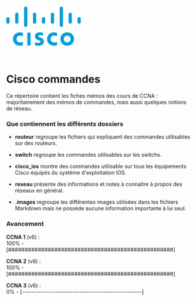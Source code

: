 ![Cisco logo](.images/cisco_logo.png "Cisco logo")  

<br>

# Cisco commandes

Ce répertoire contient les fiches mémos des cours de CCNA : majoritairement des mémos de commandes, mais aussi quelques notions de réseau.

### Que contiennent les différents dossiers

* **routeur** regroupe les fichiers qui expliquent des commandes utilisables sur des routeurs.  
* **switch** regroupe les commandes utilisables sur les switchs.  
* **cisco_ios** montre des commandes utilisable sur tous les équipements Cisco équipés du système d'exploitation IOS.  

* **reseau** présente des informations et notes à connaître à propos des réseaux en général.  

* **.images** regroupe les différentes images utilisées dans les fichiers Markdown mais ne possède aucune information importante à lui seul.

### Avancement

**CCNA 1** (v6) :  
100% - [##################################################]

**CCNA 2** (v6) :  
100% - [##################################################]

**CCNA 3** (v6) :  
0% - [--------------------------------------------------]

<!--50 caractères soit 1 '#' = 2% -->
